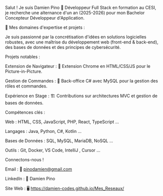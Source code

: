 Salut ! Je suis Damien Pino 👋
Développeur Full Stack en formation au CESI, je recherche une alternance d'un an (2025-2026) pour mon Bachelor Concepteur Développeur d'Application.

🔭 Mes domaines d'expertise et projets :

Je suis passionné par la concrétisation d'idées en solutions logicielles robustes, avec une maîtrise du développement web (front-end & back-end), des bases de données et des principes de cybersécurité.

Projets notables :

Extension de Navigateur : 🧩 Extension Chrome en HTML/CSS/JS pour le Picture-in-Picture.

Gestion de Commandes : 🛒 Back-office C# avec MySQL pour la gestion des rôles et commandes.

Expérience en Stage : 🏗️ Contributions sur architectures MVC et gestion de bases de données.

Compétences clés :

Web : HTML, CSS, JavaScript, PHP, React, TypeScript …

Langages : Java, Python, C#, Kotlin …

Bases de Données : SQL, MySQL, MariaDB, NoSQL …

Outils : Git, Docker, VS Code, IntelliJ , Cursor …

Connectons-nous !

Email : 📧 pinodamien@gmail.com

LinkedIn : 🔗 Damien Pino

Site Web : 🖥️ https://damien-codes.github.io/Mes_Reseaux/
